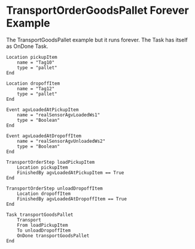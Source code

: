 # TransportOrderGoodsPallet Forever Example

The TransportGoodsPallet example but it runs forever. The Task has itself as OnDone Task.

```text
Location pickupItem
    name = "Tag10"
    type = "pallet"
End

Location dropoffItem
    name = "Tag12"
    type = "pallet"
End

Event agvLoadedAtPickupItem
    name = "realSensorAgvLoadedWs1"
    type = "Boolean"
End

Event agvLoadedAtDropoffItem
    name = "realSensorAgvUnloadedWs2"
    type = "Boolean"
End

TransportOrderStep loadPickupItem
    Location pickupItem
    FinishedBy agvLoadedAtPickupItem == True 
End

TransportOrderStep unloadDropoffItem
    Location dropoffItem
    FinishedBy agvLoadedAtDropoffItem == True
End

Task transportGoodsPallet
    Transport
    From loadPickupItem
    To unloadDropoffItem 
    OnDone transportGoodsPallet
End
```